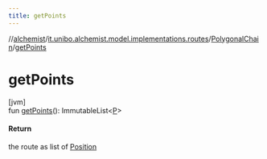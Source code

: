 ```yaml
---
title: getPoints
---
```

//[alchemist](../../../index.html)/[it.unibo.alchemist.model.implementations.routes](../index.html)/[PolygonalChain](index.html)/[getPoints](get-points.html)



# getPoints



[jvm]\
fun [getPoints](get-points.html)(): ImmutableList<[P](../../it.unibo.alchemist.model.implementations.layers/-step-layer/index.html)>



#### Return



the route as list of [Position](../../it.unibo.alchemist.model.interfaces/-position/index.html)




